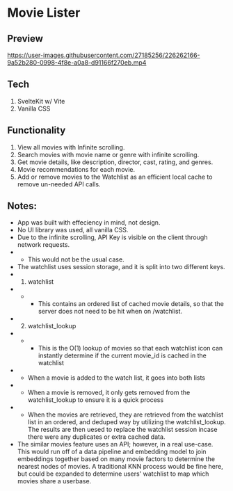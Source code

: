 # Movie Lister

## Preview

https://user-images.githubusercontent.com/27185256/226262166-9a52b280-0998-4f8e-a0a8-d91166f270eb.mp4

## Tech
1. SvelteKit w/ Vite
2. Vanilla CSS

## Functionality
1. View all movies with Infinite scrolling.
2. Search movies with movie name or genre with infinite scrolling.
3. Get movie details, like description, director, cast, rating, and genres.
4. Movie recommendations for each movie.
5. Add or remove movies to the Watchlist as an efficient local cache to remove un-needed API calls.

## Notes:
- App was built with effeciency in mind, not design.
- No UI library was used, all vanilla CSS.
- Due to the infinite scrolling, API Key is visible on the client through network requests.
- - This would not be the usual case.
- The watchlist uses session storage, and it is split into two different keys.
- 1. watchlist
- - - This contains an ordered list of cached movie details, so that the server does not need to be hit when on /watchlist.
- 2. watchlist_lookup
- - - This is the O(1) lookup of movies so that each watchlist icon can instantly determine if the current movie_id is cached in the watchlist
- - When a movie is added to the watch list, it goes into both lists
- - When a movie is removed, it only gets removed from the watchlist_lookup to ensure it is a quick process
- - When the movies are retrieved, they are retrieved from the watchlist list in an ordered, and deduped way by utilizing the watchlist_lookup. The results are then uesed to replace the watchlist session incase there were any duplicates or extra cached data.
- The similar movies feature uses an API; however, in a real use-case. This would run off of a data pipeline and embedding model to join embeddings together based on many movie factors to determine the nearest nodes of movies. A traditional KNN process would be fine here, but could be expanded to determine users' watchlist to map which movies share a userbase.
